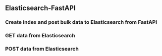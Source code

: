## Elasticsearch-FastAPI

### Create index and post bulk data to Elasticsearch from FastAPI

### GET data from Elasticsearch 

### POST data from Elasticsearch 
